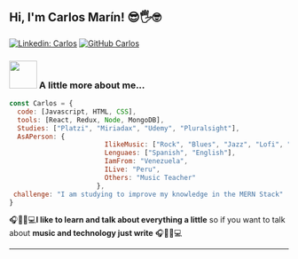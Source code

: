 <h2> Hi, I'm Carlos Marín! 😎🖐🤓</h2>

[![Linkedin: Carlos](https://img.shields.io/badge/-CarlosMarin-blue?style=flat-square&logo=Linkedin&logoColor=white&link=https://www.linkedin.com/in/thaianebraga/)](https://www.linkedin.com/in/carlos-luis-mar%C3%ADn-644069152/)
[![GitHub Carlos](https://img.shields.io/github/followers/Carlos?label=follow&style=social)](https://github.com/clma-luis)


### <img src="https://media.giphy.com/media/VgCDAzcKvsR6OM0uWg/giphy.gif" width="50"> A little more about me...  

```javascript
const Carlos = {
  code: [Javascript, HTML, CSS],
  tools: [React, Redux, Node, MongoDB],
  Studies: ["Platzi", "Miriadax", "Udemy", "Pluralsight"],
  AsAPerson: {
                        IlikeMusic: ["Rock", "Blues", "Jazz", "Lofi", "Others"],
                        Lenguaes: ["Spanish", "English"],
                        IamFrom: "Venezuela",
                        ILive: "Peru",
                        Others: "Music Teacher"
                      },
 challenge: "I am studying to improve my knowledge in the MERN Stack"
}
```

🎧🎸🎹💻<b>I like to learn and talk about everything a little</b> so  if you want to talk about <b>music and technology just write</b> 🎧🎸🎹💻 </em>

---
